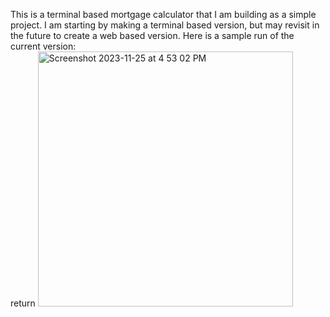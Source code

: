 This is a terminal based mortgage calculator that I am building as a simple project. I am starting by making a terminal based version, but may revisit in the future to create a web based version.
Here is a sample run of the current version: <br>  return
<img width="408" alt="Screenshot 2023-11-25 at 4 53 02 PM" src="https://github.com/EthanPope07/MortgageCalculator/assets/64807802/6e6ae127-c959-46fe-9314-9bee85bbd15f">
